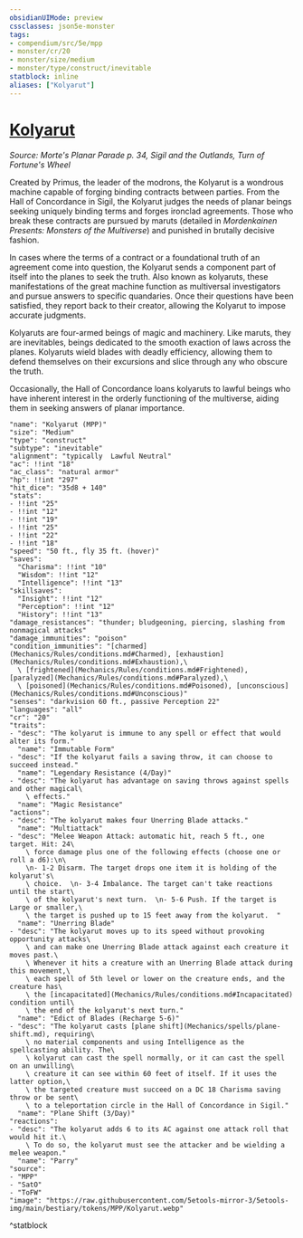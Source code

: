```yaml
---
obsidianUIMode: preview
cssclasses: json5e-monster
tags:
- compendium/src/5e/mpp
- monster/cr/20
- monster/size/medium
- monster/type/construct/inevitable
statblock: inline
aliases: ["Kolyarut"]
---
```

# [Kolyarut](Mechanics\bestiary\construct/kolyarut-mpp.md)
*Source: Morte's Planar Parade p. 34, Sigil and the Outlands, Turn of Fortune's Wheel*  

Created by Primus, the leader of the modrons, the Kolyarut is a wondrous machine capable of forging binding contracts between parties. From the Hall of Concordance in Sigil, the Kolyarut judges the needs of planar beings seeking uniquely binding terms and forges ironclad agreements. Those who break these contracts are pursued by maruts (detailed in *Mordenkainen Presents: Monsters of the Multiverse*) and punished in brutally decisive fashion.

In cases where the terms of a contract or a foundational truth of an agreement come into question, the Kolyarut sends a component part of itself into the planes to seek the truth. Also known as kolyaruts, these manifestations of the great machine function as multiversal investigators and pursue answers to specific quandaries. Once their questions have been satisfied, they report back to their creator, allowing the Kolyarut to impose accurate judgments.

Kolyaruts are four-armed beings of magic and machinery. Like maruts, they are inevitables, beings dedicated to the smooth exaction of laws across the planes. Kolyaruts wield blades with deadly efficiency, allowing them to defend themselves on their excursions and slice through any who obscure the truth.

Occasionally, the Hall of Concordance loans kolyaruts to lawful beings who have inherent interest in the orderly functioning of the multiverse, aiding them in seeking answers of planar importance.

```statblock
"name": "Kolyarut (MPP)"
"size": "Medium"
"type": "construct"
"subtype": "inevitable"
"alignment": "typically  Lawful Neutral"
"ac": !!int "18"
"ac_class": "natural armor"
"hp": !!int "297"
"hit_dice": "35d8 + 140"
"stats":
- !!int "25"
- !!int "12"
- !!int "19"
- !!int "25"
- !!int "22"
- !!int "18"
"speed": "50 ft., fly 35 ft. (hover)"
"saves":
  "Charisma": !!int "10"
  "Wisdom": !!int "12"
  "Intelligence": !!int "13"
"skillsaves":
  "Insight": !!int "12"
  "Perception": !!int "12"
  "History": !!int "13"
"damage_resistances": "thunder; bludgeoning, piercing, slashing from nonmagical attacks"
"damage_immunities": "poison"
"condition_immunities": "[charmed](Mechanics/Rules/conditions.md#Charmed), [exhaustion](Mechanics/Rules/conditions.md#Exhaustion),\
  \ [frightened](Mechanics/Rules/conditions.md#Frightened), [paralyzed](Mechanics/Rules/conditions.md#Paralyzed),\
  \ [poisoned](Mechanics/Rules/conditions.md#Poisoned), [unconscious](Mechanics/Rules/conditions.md#Unconscious)"
"senses": "darkvision 60 ft., passive Perception 22"
"languages": "all"
"cr": "20"
"traits":
- "desc": "The kolyarut is immune to any spell or effect that would alter its form."
  "name": "Immutable Form"
- "desc": "If the kolyarut fails a saving throw, it can choose to succeed instead."
  "name": "Legendary Resistance (4/Day)"
- "desc": "The kolyarut has advantage on saving throws against spells and other magical\
    \ effects."
  "name": "Magic Resistance"
"actions":
- "desc": "The kolyarut makes four Unerring Blade attacks."
  "name": "Multiattack"
- "desc": "Melee Weapon Attack: automatic hit, reach 5 ft., one target. Hit: 24\
    \ force damage plus one of the following effects (choose one or roll a d6):\n\
    \n- 1-2 Disarm. The target drops one item it is holding of the kolyarut's\
    \ choice.  \n- 3-4 Imbalance. The target can't take reactions until the start\
    \ of the kolyarut's next turn.  \n- 5-6 Push. If the target is Large or smaller,\
    \ the target is pushed up to 15 feet away from the kolyarut.  "
  "name": "Unerring Blade"
- "desc": "The kolyarut moves up to its speed without provoking opportunity attacks\
    \ and can make one Unerring Blade attack against each creature it moves past.\
    \ Whenever it hits a creature with an Unerring Blade attack during this movement,\
    \ each spell of 5th level or lower on the creature ends, and the creature has\
    \ the [incapacitated](Mechanics/Rules/conditions.md#Incapacitated) condition until\
    \ the end of the kolyarut's next turn."
  "name": "Edict of Blades (Recharge 5-6)"
- "desc": "The kolyarut casts [plane shift](Mechanics/spells/plane-shift.md), requiring\
    \ no material components and using Intelligence as the spellcasting ability. The\
    \ kolyarut can cast the spell normally, or it can cast the spell on an unwilling\
    \ creature it can see within 60 feet of itself. If it uses the latter option,\
    \ the targeted creature must succeed on a DC 18 Charisma saving throw or be sent\
    \ to a teleportation circle in the Hall of Concordance in Sigil."
  "name": "Plane Shift (3/Day)"
"reactions":
- "desc": "The kolyarut adds 6 to its AC against one attack roll that would hit it.\
    \ To do so, the kolyarut must see the attacker and be wielding a melee weapon."
  "name": "Parry"
"source":
- "MPP"
- "SatO"
- "ToFW"
"image": "https://raw.githubusercontent.com/5etools-mirror-3/5etools-img/main/bestiary/tokens/MPP/Kolyarut.webp"
```
^statblock